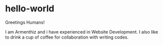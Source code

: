 # hello-world

Greetings Humans!

I am Armenthiz and i have experienced in Website Development.
I also like to drink a cup of coffee for collaboration with writing codes.
